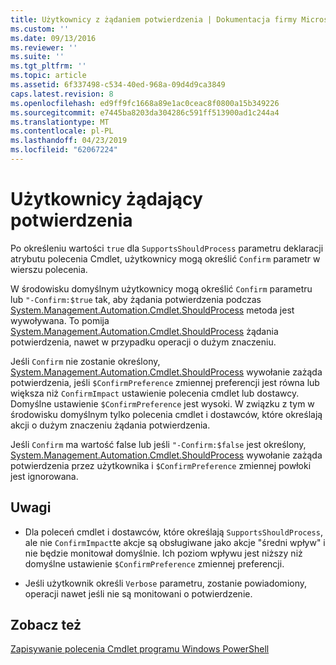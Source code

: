 ```yaml
---
title: Użytkownicy z żądaniem potwierdzenia | Dokumentacja firmy Microsoft
ms.custom: ''
ms.date: 09/13/2016
ms.reviewer: ''
ms.suite: ''
ms.tgt_pltfrm: ''
ms.topic: article
ms.assetid: 6f337498-c534-40ed-968a-09d4d9ca3849
caps.latest.revision: 8
ms.openlocfilehash: ed9ff9fc1668a89e1ac0ceac8f0800a15b349226
ms.sourcegitcommit: e7445ba8203da304286c591ff513900ad1c244a4
ms.translationtype: MT
ms.contentlocale: pl-PL
ms.lasthandoff: 04/23/2019
ms.locfileid: "62067224"
---
```

# <a name="users-requesting-confirmation"></a>Użytkownicy żądający potwierdzenia

Po określeniu wartości `true` dla `SupportsShouldProcess` parametru deklaracji atrybutu polecenia Cmdlet, użytkownicy mogą określić `Confirm` parametr w wierszu polecenia.

W środowisku domyślnym użytkownicy mogą określić `Confirm` parametru lub `"-Confirm:$true` tak, aby żądania potwierdzenia podczas [System.Management.Automation.Cmdlet.ShouldProcess](/dotnet/api/System.Management.Automation.Cmdlet.ShouldProcess) metoda jest wywoływana. To pomija [System.Management.Automation.Cmdlet.ShouldProcess](/dotnet/api/System.Management.Automation.Cmdlet.ShouldProcess) żądania potwierdzenia, nawet w przypadku operacji o dużym znaczeniu.

Jeśli `Confirm` nie zostanie określony, [System.Management.Automation.Cmdlet.ShouldProcess](/dotnet/api/System.Management.Automation.Cmdlet.ShouldProcess) wywołanie zażąda potwierdzenia, jeśli `$ConfirmPreference` zmiennej preferencji jest równa lub większa niż `ConfirmImpact` ustawienie polecenia cmdlet lub dostawcy. Domyślne ustawienie `$ConfirmPreference` jest wysoki. W związku z tym w środowisku domyślnym tylko polecenia cmdlet i dostawców, które określają akcji o dużym znaczeniu żądania potwierdzenia.

Jeśli `Confirm` ma wartość false lub jeśli `"-Confirm:$false` jest określony, [System.Management.Automation.Cmdlet.ShouldProcess](/dotnet/api/System.Management.Automation.Cmdlet.ShouldProcess) wywołanie zażąda potwierdzenia przez użytkownika i `$ConfirmPreference` zmiennej powłoki jest ignorowana.

## <a name="remarks"></a>Uwagi

- Dla poleceń cmdlet i dostawców, które określają `SupportsShouldProcess`, ale nie `ConfirmImpact`te akcje są obsługiwane jako akcje "średni wpływ" i nie będzie monitował domyślnie. Ich poziom wpływu jest niższy niż domyślne ustawienie `$ConfirmPreference` zmiennej preferencji.

- Jeśli użytkownik określi `Verbose` parametru, zostanie powiadomiony, operacji nawet jeśli nie są monitowani o potwierdzenie.

## <a name="see-also"></a>Zobacz też

[Zapisywanie polecenia Cmdlet programu Windows PowerShell](./writing-a-windows-powershell-cmdlet.md)

